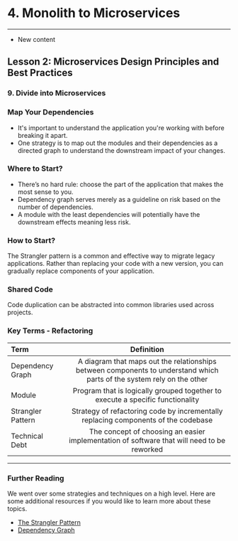 # 4. Monolith to Microservices 
___
* New content 

## Lesson 2: Microservices Design Principles and Best Practices 

### 9. Divide into Microservices 

### Map Your Dependencies
* It's important to understand the application you're working with before breaking it apart.
* One strategy is to map out the modules and their dependencies as a directed graph to understand the downstream impact of your changes.

### Where to Start?
* There’s no hard rule: choose the part of the application that makes the most sense to you.
* Dependency graph serves merely as a guideline on risk based on the number of dependencies.
* A module with the least dependencies will potentially have the downstream effects meaning less risk.

### How to Start?
The Strangler pattern is a common and effective way to migrate legacy applications.
Rather than replacing your code with a new version, you can gradually replace components of your application.

### Shared Code
Code duplication can be abstracted into common libraries used across projects.

### Key Terms - Refactoring
| **Term**    |  **Definition** |
| :---        |        :----:   |
| Dependency Graph |   A diagram that maps out the relationships between components to understand which parts of the system rely on the other      |
| Module |   Program that is logically grouped together to execute a specific functionality    |
| Strangler Pattern |  Strategy of refactoring code by incrementally replacing components of the codebase    |	  
| Technical Debt |  The concept of choosing an easier implementation of software that will need to be reworked   |	               
___
	       
### Further Reading
We went over some strategies and techniques on a high level. Here are some additional resources if you would like to learn more about these topics.

* [The Strangler Pattern](https://docs.microsoft.com/en-us/azure/architecture/patterns/strangler)
* [Dependency Graph](https://en.wikipedia.org/wiki/Dependency_graph)